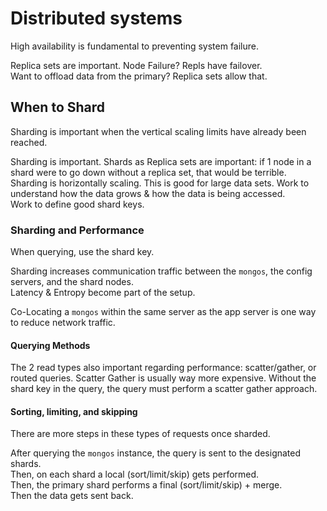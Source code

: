 # Distributed systems

High availability is fundamental to preventing system failure.

Replica sets are important. Node Failure? Repls have failover.  
Want to offload data from the primary? Replica sets allow that.

## When to Shard

Sharding is important when the vertical scaling limits have already been reached.

Sharding is important. Shards as Replica sets are important: if 1 node in a shard were to go down without a replica set, that would be terrible.
Sharding is horizontally scaling. This is good for large data sets.
Work to understand how the data grows & how the data is being accessed.  
Work to define good shard keys.

### Sharding and Performance

When querying, use the shard key.

Sharding increases communication traffic between the `mongos`, the config servers, and the shard nodes.  
Latency & Entropy become part of the setup.

Co-Locating a `mongos` within the same server as the app server is one way to reduce network traffic.

#### Querying Methods

The 2 read types also important regarding performance: scatter/gather, or routed queries. Scatter Gather is usually way more expensive. Without the shard key in the query, the query must perform a scatter gather approach.

#### Sorting, limiting, and skipping

There are more steps in these types of requests once sharded.

After querying the `mongos` instance, the query is sent to the designated shards.  
Then, on each shard a local (sort/limit/skip) gets performed.  
Then, the primary shard performs a final (sort/limit/skip) + merge.  
Then the data gets sent back.
